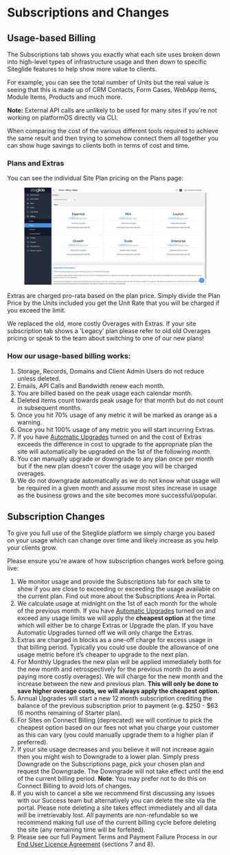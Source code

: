 # Subscriptions and Changes

## Usage-based Billing

The Subscriptions tab shows you exactly what each site uses broken down into high-level types of infrastructure usage and then down to specific Siteglide features to help show more value to clients.

For example, you can see the total number of Units but the real value is seeing that this is made up of CRM Contacts, Form Cases, WebApp items, Module Items, Products and much more.

**Note:** External API calls are unlikely to be used for many sites if you're not working on platformOS directly via CLI.

When comparing the cost of the various different tools required to achieve the same result and then trying to somehow connect them all together you can show huge savings to clients both in terms of cost and time.

### Plans and Extras

You can see the individual Site Plan pricing on the Plans page:

<figure><img src="../../.gitbook/assets/Siteglide-Billing-Plans.png" alt=""><figcaption></figcaption></figure>

Extras are charged pro-rata based on the plan price. Simply divide the Plan Price by the Units included you get the Unit Rate that you will be charged if you exceed the limit.

We replaced the old, more costly Overages with Extras. If your site subscription tab shows a 'Legacy' plan please refer to old old Overages pricing or speak to the team about switching to one of our new plans!&#x20;

### How our usage-based billing works:

1. Storage, Records, Domains and Client Admin Users do not reduce unless deleted.
2. Emails, API Calls and Bandwidth renew each month.
3. You are billed based on the peak usage each calendar month.
4. Deleted items count towards peak usage for that month but do not count in subsequent months.
5. Once you hit 70% usage of any metric it will be marked as orange as a warning.
6. Once you hit 100% usage of any metric you will start incurring Extras.
7. If you have [Automatic Upgrades](automatic-site-upgrades.md) turned on and the cost of Extras exceeds the difference in cost to upgrade to the appropriate plan the site will automatically be upgraded on the 1st of the following month.
8. You can manually upgrade or downgrade to any plan once per month but if the new plan doesn't cover the usage you will be charged overages.
9. We do not downgrade automatically as we do not know what usage will be required in a given month and assume most sites increase in usage as the business grows and the site becomes more successful/popular.

## Subscription Changes

To give you full use of the Siteglide platform we simply charge you based on your usage which can change over time and likely increase as you help your clients grow.

Please ensure you're aware of how subscription changes work before going live:

1. We monitor usage and provide the Subscriptions tab for each site to show if you are close to exceeding or exceeding the usage available on the current plan. Find out more about the Subscriptions Area in Portal.
2. We calculate usage at midnight on the 1st of each month for the whole of the previous month. If you have [Automatic Upgrades](automatic-site-upgrades.md) turned on and exceed any usage limits we will apply the **cheapest option** at the time which will either be to charge Extras or Upgrade the plan. If you have Automatic Upgrades turned off we will only charge the Extras.
3. Extras are charged in blocks as a one-off charge for excess usage in that billing period. Typically you could use double the allowance of one usage metric before it’s cheaper to upgrade to the next plan.
4. For Monthly Upgrades the new plan will be applied immediately both for the new month and retrospectively for the previous month (to avoid paying more costly overages). We will charge for the new month and the increase between the new and previous plan. **This will only be done to save higher overage costs, we will always apply the cheapest option.**
5. Annual Upgrades will start a new 12 month subscription crediting the balance of the previous subscription prior to payment (e.g. $250 - $63 (6 months remaining of Starter plan).
6. For Sites on Connect Billing (deprecated) we will continue to pick the cheapest option based on our fees not what you charge your customer as this can vary (you could manually upgrade them to a higher plan if preferred).
7. If your site usage decreases and you believe it will not increase again then you might wish to Downgrade to a lower plan. Simply press Downgrade on the Subscriptions page, pick your chosen plan and request the Downgrade. The Downgrade will not take effect until the end of the current billing period. **Note**: You may prefer not to do this on Connect Billing to avoid lots of changes.
8. If you wish to cancel a site we recommend first discussing any issues with our Success team but alternatively you can delete the site via the portal. Please note deleting a site takes effect immediately and all data will be irretrievably lost. All payments are non-refundable so we recommend making full use of the current billing cycle before deleting the site (any remaining time will be forfeited).
9. Please see our full Payment Terms and Payment Failure Process in our [End User Licence Agreement](https://www.siteglide.com/end-user-license-agreement) (sections 7 and 8).

